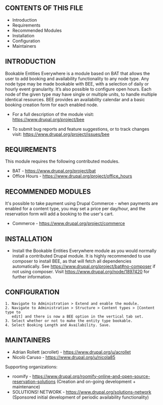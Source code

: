 CONTENTS OF THIS FILE
---------------------

 * Introduction
 * Requirements
 * Recommended Modules
 * Installation
 * Configuration
 * Maintainers


INTRODUCTION
------------

Bookable Entities Everywhere is a module based on BAT that allows the user to
add booking and availability functionality to any node type. Any node type may
be made bookable with BEE, with a selection of daily or hourly event
granularity. It’s also possible to configure open hours. Each node of the given
type may have single or multiple units, to handle multiple identical resources.
BEE provides an availability calendar and a basic booking creation form for each
enabled node.

 * For a full description of the module visit:
   https://www.drupal.org/project/bee

 * To submit bug reports and feature suggestions, or to track changes visit:
   https://www.drupal.org/project/issues/bee


REQUIREMENTS
------------

This module requires the following contributed modules.

 * BAT - https://www.drupal.org/project/bat
 * Office Hours - https://www.drupal.org/project/office_hours


RECOMMENDED MODULES
-------------------

It's possible to take payment using Drupal Commerce - when payments are enabled
for a content type, you may set a price per day/hour, and the reservation form
will add a booking to the user's cart.

 * Commerce - https://www.drupal.org/project/commerce


INSTALLATION
------------

 * Install the Bookable Entities Everywhere  module as you would normally
   install a contributed Drupal module. It is highly recommended to use
   composer to install BEE, as that will fetch all dependencies automatically.
   See https://www.drupal.org/project/bat#no-composer if not using composer.
   Visit https://www.drupal.org/node/1897420 for further information.


CONFIGURATION
-------------

    1. Navigate to Administration > Extend and enable the module.
    2. Navigate to Administration > Structure > Content types > [Content type to
       edit] and there is now a BEE option in the vertical tab set.
    3. Select whether or not to make the entity type bookable.
    4. Select Booking Length and Availability. Save.


MAINTAINERS
-----------

 * Adrian Rollett (acrollet) - https://www.drupal.org/u/acrollet
 * Nicolò Caruso - https://www.drupal.org/u/nicola85

Supporting organizations:

 * roomify - https://www.drupal.org/roomify-online-and-open-source-reservation-solutions (Creation and on-going development + maintenance)
 * SOLUTIONS! NETWORK - https://www.drupal.org/solutions-network (Sponsored initial development of periodic availability functionality)
